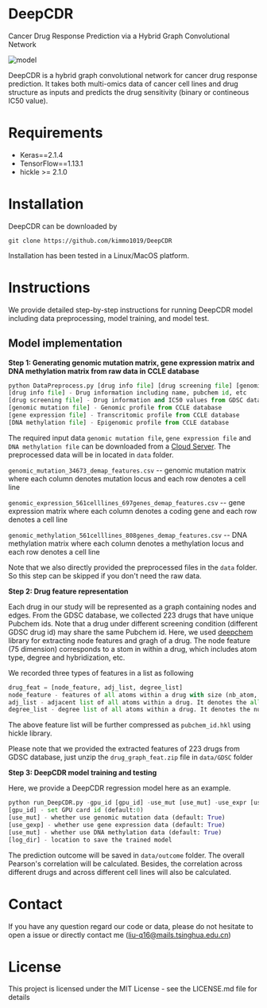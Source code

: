 # DeepCDR
Cancer Drug Response Prediction via a Hybrid Graph Convolutional Network
 
 ![model](https://github.com/kimmo1019/DeepCDR/blob/master/model.png)
 
 DeepCDR is a hybrid graph convolutional network for cancer drug response prediction. It takes both multi-omics data of cancer cell lines and drug structure as inputs and predicts the drug sensitivity (binary or contineous IC50 value). 
 
 # Requirements
- Keras==2.1.4
- TensorFlow==1.13.1
- hickle >= 2.1.0

# Installation
DeepCDR can be downloaded by
```shell
git clone https://github.com/kimmo1019/DeepCDR
```
Installation has been tested in a Linux/MacOS platform.

# Instructions
We provide detailed step-by-step instructions for running DeepCDR model including data preprocessing, model training, and model test.

## Model implementation
**Step 1: Generating genomic mutation matrix, gene expression matrix and DNA methylation matrix from raw data in CCLE database**

```python
python DataPreprocess.py [drug info file] [drug screening file] [genomic mutation file] [gene expression file] [DNA methylation file]
[drug info file] - Drug information including name, pubchem id, etc
[drug screening file] - Drug information and IC50 values from GDSC database
[genomic mutation file] - Genomic profile from CCLE database
[gene expression file] - Transcritomic profile from CCLE database
[DNA methylation file] - Epigenomic profile from CCLE database
```
The required input data `genomic mutation file`, `gene expression file` and `DNA methylation file` can be downloaded from a [Cloud Server](https://cloud.tsinghua.edu.cn/d/9b42762d8eef4f42a835/). The preprocessed data will be in located in `data` folder.

`genomic_mutation_34673_demap_features.csv` --  genomic mutation matrix where each column denotes mutation locus and each row denotes a cell line

`genomic_expression_561celllines_697genes_demap_features.csv` -- gene expression matrix where each column denotes a coding gene and each row denotes a cell line

`genomic_methylation_561celllines_808genes_demap_features.csv` -- DNA methylation matrix where each column denotes a methylation locus and each row denotes a cell line

Note that we also directly provided the preprocessed files in the `data` folder. So this step can be skipped if you don't need the raw data.

**Step 2: Drug feature representation**

Each drug in our study will be represented as a graph containing nodes and edges. From the GDSC database, we collected 223 drugs that have unique Pubchem ids. Note that a drug under different screening condition (different GDSC drug id) may share the same Pubchem id.
Here, we used [deepchem](https://github.com/deepchem/deepchem) library for extracting node features and gragh of a drug. The node feature  (75 dimension) corresponds to a stom in within a drug, which includes atom type, degree and hybridization, etc. 

We recorded three types of features in a list as following

```python
drug_feat = [node_feature, adj_list, degree_list]
node_feature - features of all atoms within a drug with size (nb_atom, 75)
adj_list - adjacent list of all atoms within a drug. It denotes the all the neighboring atoms indexs
degree_list - degree list of all atoms within a drug. It denotes the number of neighboring atoms 
```

The above feature list will be further compressed as `pubchem_id.hkl` using hickle library.

Please note that we provided the extracted features of 223 drugs from GDSC database, just unzip the `drug_graph_feat.zip` file in `data/GDSC` folder




**Step 3: DeepCDR model training and testing**

Here, we provide a DeepCDR regression model here as an example.

```python
python run_DeepCDR.py -gpu_id [gpu_id] -use_mut [use_mut] -use_expr [use_gexp] -use_methy [use_methy] -checkpoint_dir [checkpoint_dir]
[gpu_id] - set GPU card id (default:0)
[use_mut] - whether use genomic mutation data (default: True)
[use_gexp] - whether use gene expression data (default: True)
[use_mut] - whether use DNA methylation data (default: True)
[log_dir] - location to save the trained model
```

The prediction outcome will be saved in `data/outcome` folder. The overall Pearson's correlation will be calculated. Besides, the correlation across different drugs and across different cell lines will also be calculated.

# Contact
If you have any question regard our code or data, please do not hesitate to open a issue or directly contact me (liu-q16@mails.tsinghua.edu.cn)


# License
This project is licensed under the MIT License - see the LICENSE.md file for details


























